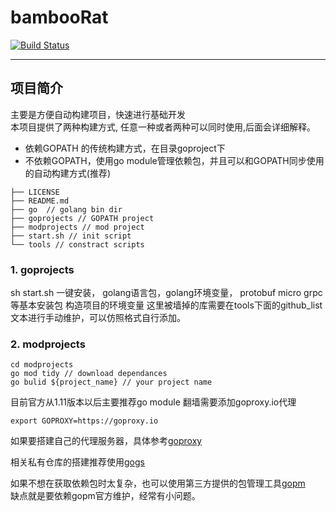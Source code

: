 # bambooRat
[![Build Status](https://travis-ci.org/xuyiwenak/bambooRat.svg?branch=master)](https://travis-ci.org/xuyiwenak/bambooRat)
***
## 项目简介
主要是方便自动构建项目，快速进行基础开发  
本项目提供了两种构建方式, 任意一种或者两种可以同时使用,后面会详细解释。   
* 依赖GOPATH 的传统构建方式，在目录goproject下
* 不依赖GOPATH，使用go module管理依赖包，并且可以和GOPATH同步使用的自动构建方式(推荐)  
```
├── LICENSE 
├── README.md
├── go  // golang bin dir
├── goprojects // GOPATH project
├── modprojects // mod project
├── start.sh // init script
└── tools // constract scripts
```
### 1. goprojects  
sh start.sh 
一键安装， golang语言包，golang环境变量， protobuf micro grpc等基本安装包
构造项目的环境变量
这里被墙掉的库需要在tools下面的github_list文本进行手动维护，可以仿照格式自行添加。
### 2. modprojects  
```
cd modprojects
go mod tidy // download dependances
go bulid ${project_name} // your project name
```  
目前官方从1.11版本以后主要推荐go module
翻墙需要添加goproxy.io代理
```
export GOPROXY=https://goproxy.io
```
如果要搭建自己的代理服务器，具体参考[goproxy](https://github.com/goproxyio/goproxy)

相关私有仓库的搭建推荐使用[gogs](https://github.com/gogs/gogs)  

如果不想在获取依赖包时太复杂，也可以使用第三方提供的包管理工具[gopm](https://github.com/gpmgo/gopm)  
缺点就是要依赖gopm官方维护，经常有小问题。



